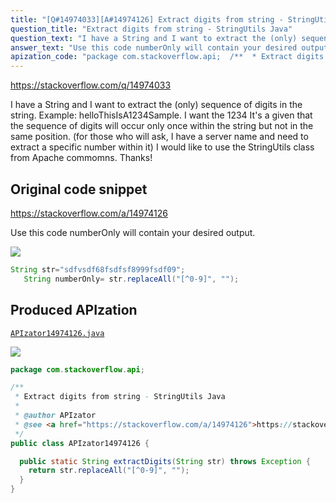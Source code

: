 ```yaml
---
title: "[Q#14974033][A#14974126] Extract digits from string - StringUtils Java"
question_title: "Extract digits from string - StringUtils Java"
question_text: "I have a String and I want to extract the (only) sequence of digits in the string. Example: helloThisIsA1234Sample. I want the 1234 It's a given that the sequence of digits will occur only once within the string but not in the same position. (for those who will ask, I have a server name and need to extract a specific number within it) I would like to use the StringUtils class from Apache commomns. Thanks!"
answer_text: "Use this code numberOnly will contain your desired output."
apization_code: "package com.stackoverflow.api;  /**  * Extract digits from string - StringUtils Java  *  * @author APIzator  * @see <a href=\"https://stackoverflow.com/a/14974126\">https://stackoverflow.com/a/14974126</a>  */ public class APIzator14974126 {    public static String extractDigits(String str) throws Exception {     return str.replaceAll(\"[^0-9]\", \"\");   } }"
---
```


https://stackoverflow.com/q/14974033

I have a String and I want to extract the (only) sequence of digits in the string.
Example:
helloThisIsA1234Sample.
I want the 1234
It&#x27;s a given that the sequence of digits will occur only once within the string but not in the same position.
(for those who will ask, I have a server name and need to extract a specific number within it)
I would like to use the StringUtils class from Apache commomns.
Thanks!



## Original code snippet

https://stackoverflow.com/a/14974126

Use this code numberOnly will contain your desired output.

<div class="code-logo"><img src="/stackoverflow.png" /></div>

```java
String str="sdfvsdf68fsdfsf8999fsdf09";
   String numberOnly= str.replaceAll("[^0-9]", "");
```

## Produced APIzation

[`APIzator14974126.java`](https://github.com/pasqualesalza/apization-temp/raw/main/data/search/APIzator14974126.java)

<div class="code-logo"><img src="/apizator.png" /></div>

```java
package com.stackoverflow.api;

/**
 * Extract digits from string - StringUtils Java
 *
 * @author APIzator
 * @see <a href="https://stackoverflow.com/a/14974126">https://stackoverflow.com/a/14974126</a>
 */
public class APIzator14974126 {

  public static String extractDigits(String str) throws Exception {
    return str.replaceAll("[^0-9]", "");
  }
}

```